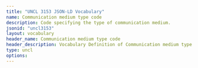 ```yaml
---
title: "UNCL 3153 JSON-LD Vocabulary"
name: Communication medium type code
description: Code specifying the type of communication medium.
jsonid: "uncl3153"
layout: vocabulary
header_name: Communication medium type code
header_description: Vocabulary Definition of Communication medium type code semantics in HTML format. JSON-LD format is available at [uncl3153.jsonld](/vocabulary/uncl3153.jsonld)
type: uncl
options:
---
```

